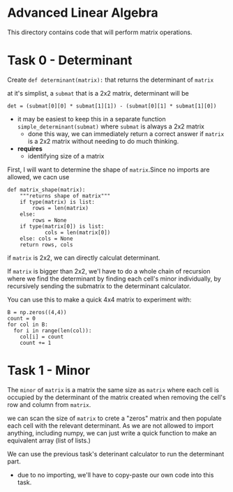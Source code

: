 # Advanced Linear Algebra

This directory contains code that will perform matrix operations.


# Task 0 - Determinant

Create `def determinant(matrix):` that returns the determinant of `matrix`

at it's simplist, a `submat` that is a 2x2 matrix, determinant will be

`det = (submat[0][0] * submat[1][1]) - (submat[0][1] * submat[1][0])`
* it may be easiest to keep this in a separate function `simple_determinant(submat)` where `submat` is always a 2x2 matrix
  * done this way, we can immediately return a correct answer if `matrix` is a 2x2 matrix without needing to do much thinking.
* **requires**
  * identifying size of a matrix

First, I will want to determine the shape of `matrix`.Since no imports are allowed, we cacn use
```
def matrix_shape(matrix):
    """returns shape of matrix"""
    if type(matrix) is list:
        rows = len(matrix)
    else:
        rows = None
    if type(matrix[0]) is list:
            cols = len(matrix[0])
    else: cols = None
    return rows, cols
```

if `matrix` is 2x2, we can directly calculat determinant.

If `matrix` is bigger than 2x2, we'l have to do a whole chain of recursion where we find the determinant by finding each cell's minor individually, by recursively sending the submatrix to the determinant calculator.

You can use this to make a quick 4x4 matrix to experiment with:
```
B = np.zeros((4,4))
count = 0
for col in B:
  for i in range(len(col)):
    col[i] = count
    count += 1
```

# Task 1 - Minor

The `minor` of `matrix` is a matrix the same size as `matrix` where each cell is occupied by the determinant of the matrix created when removing the cell's row and column from `matrix`.

we can scan the size of `matrix` to crete a "zeros" matrix and then populate each cell with the relevant determinant. As we are not allowed to import anything, including numpy, we can just write a quick function to make an equivalent array (list of lists.)

We can use the previous task's deterinant calculator to run the determinant part.
* due to no importing, we'll have to copy-paste our own code into this task.
